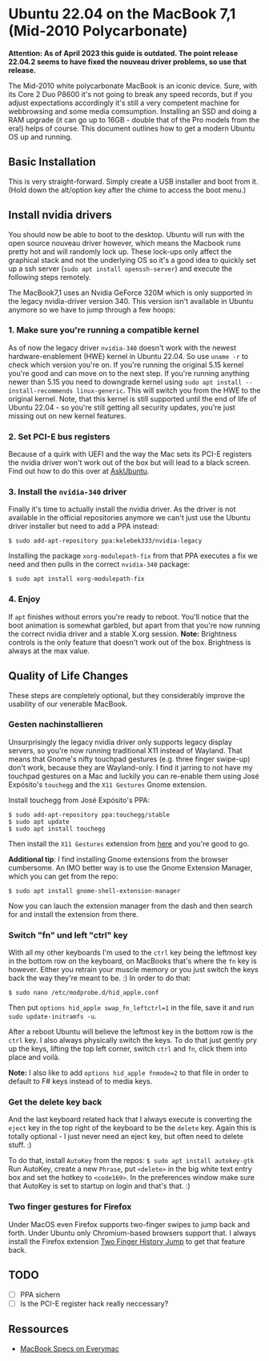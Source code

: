 # Ubuntu 22.04 on the MacBook 7,1 (Mid-2010 Polycarbonate)

**Attention: As of April 2023 this guide is outdated. The point release 22.04.2 seems to have fixed the nouveau driver problems, so use that release.**

The Mid-2010 white polycarbonate MacBook is an iconic device. Sure, with its Core 2 Duo P8600 it's not going to break any speed records, but if you adjust expectations accordingly it's still a very competent machine for webbrowsing and some media comsumption. Installing an SSD and doing a RAM upgrade (it can go up to 16GB - double that of the Pro models from the era!) helps of course. This document outlines how to get a modern Ubuntu OS up and running.
  
## Basic Installation 
This is very straight-forward. Simply create a USB installer and boot from it. (Hold down the alt/option key after the chime to access the boot menu.) 

## Install nvidia drivers
You should now be able to boot to the desktop. Ubuntu will run with the open source nouveau driver however, which means the Macbook runs pretty hot and will randomly lock up. These lock-ups only affect the graphical stack and not the underlying OS so it's a good idea to quickly set up a ssh server (`sudo apt install openssh-server`) and execute the following steps remotely. 

The MacBook7,1 uses an Nvidia GeForce 320M which is only supported in the legacy nvidia-driver version 340. This version isn't available in Ubuntu anymore so we have to jump through a few hoops:

### 1. Make sure you're running a compatible kernel
As of now the legacy driver `nvidia-340` doesn't work with the newest hardware-enablement (HWE) kernel in Ubuntu 22.04. So use `uname -r` to check which version you're on. If you're running the original 5.15 kernel you're good and can move on to the next step. If you're running anything newer than 5.15 you need to downgrade kernel using `sudo apt install --install-recommends linux-generic`. This will switch you from the HWE to the original kernel. Note, that this kernel is still supported until the end of life of Ubuntu 22.04 - so you're still getting all security updates, you're just missing out on new kernel features.

### 2. Set PCI-E bus registers
Because of a quirk with UEFI and the way the Mac sets its PCI-E registers the nvidia driver won't work out of the box but will lead to a black screen.
Find out how to do this over at [AskUbuntu](https://askubuntu.com/a/613573/21008).

### 3. Install the `nvidia-340` driver
Finally it's time to actually install the nvidia driver. As the driver is not available in the official repositories anymore we can't just use the Ubuntu driver installer but need to add a PPA instead:
```
$ sudo add-apt-repository ppa:kelebek333/nvidia-legacy
```

Installing the package `xorg-modulepath-fix` from that PPA executes a fix we need and then pulls in the correct `nvidia-340` package: 
```
$ sudo apt install xorg-modulepath-fix
```
### 4. Enjoy
If `apt` finishes without errors you're ready to reboot. You'll notice that the boot animation is somewhat garbled, but apart from that you're now running the correct nvidia driver and a stable X.org session.
**Note:** Brightness controls is the only feature that doesn't work out of the box. Brightness is always at the max value.
  
## Quality of Life Changes
These steps are completely optional, but they considerably improve the usability of our venerable MacBook.

### Gesten nachinstallieren
Unsurprisingly the legacy nvidia driver only supports legacy display servers, so you're now running traditional X11 instead of Wayland. That means that Gnome's nifty touchpad gestures (e.g. three finger swipe-up) don't work, because they are Wayland-only. I find it jarring to not have my touchpad gestures on a Mac and luckily you can re-enable them using José Expósito's `touchegg` and the `X11 Gestures` Gnome extension. 

Install touchegg from José Expósito's PPA:
```
$ sudo add-apt-repository ppa:touchegg/stable
$ sudo apt update
$ sudo apt install touchegg
```

Then install the `X11 Gestures` extension from [here](https://extensions.gnome.org/extension/4033/x11-gestures/) and you're good to go.

**Additional tip**: I find installing Gnome extensions from the browser cumbersome. An IMO better way is to use the Gnome Extension Manager, which you can get from the repo:
```
$ sudo apt install gnome-shell-extension-manager
```
Now you can lauch the extension manager from the dash and then search for and install the extension from there.

### Switch "fn" und left "ctrl" key
With all my other keyboards I'm used to the `ctrl` key being the leftmost key in the bottom row on the keyboard, on MacBooks that's where the `fn` key is however. Either you retrain your muscle memory or you just switch the keys back the way they're meant to be. :) In order to do that:
```
$ sudo nano /etc/modprobe.d/hid_apple.conf
```
Then put `options hid_apple swap_fn_leftctrl=1` in the file, save it and run `sudo update-initramfs -u`.

After a reboot Ubuntu will believe the leftmost key in the bottom row is the `ctrl` key. I also always physically switch the keys. To do that just gently pry up the keys, lifting the top left corner, switch `ctrl` and `fn`, click them into place and voilà.

**Note:** I also like to add `options hid_apple fnmode=2` to that file in order to default to F# keys instead of to media keys.

### Get the delete key back
And the last keyboard related hack that I always execute is converting the `eject` key in the top right of the keyboard to be the `delete` key. Again this is totally optional - I just never need an eject key, but often need to delete stuff. :)

To do that, install `AutoKey` from the repos: `$ sudo apt install autokey-gtk`
Run AutoKey, create a new `Phrase`, put `<delete>` in the big white text entry box and set the hotkey to `<code169>`. In the preferences window make sure that AutoKey is set to startup on login and that's that. :)

### Two finger gestures for Firefox
Under MacOS even Firefox supports two-finger swipes to jump back and forth. Under Ubuntu only Chromium-based browsers support that. I always install the Firefox extension [Two Finger History Jump](https://addons.mozilla.org/de/firefox/addon/two-finger-history-jump/) to get that feature back.

## TODO

- [ ] PPA sichern 
- [ ] Is the PCI-E register hack really neccessary?

## Ressources
- [MacBook Specs on Everymac](https://everymac.com/systems/apple/macbook/specs/macbook-core-2-duo-2.4-white-13-polycarbonate-unibody-mid-2010-specs.html)
